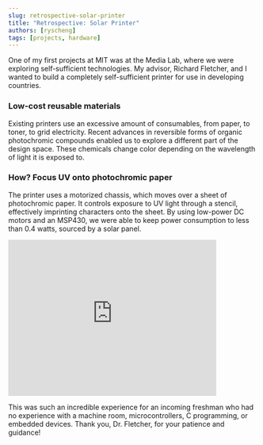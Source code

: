 ```yaml
---
slug: retrospective-solar-printer
title: "Retrospective: Solar Printer"
authors: [ryscheng]
tags: [projects, hardware]
---
```


One of my first projects at MIT was at the Media Lab, where we were exploring self-sufficient technologies. My advisor, Richard Fletcher, and I wanted to build a completely self-sufficient printer for use in developing countries.

<!--truncate-->

### Low-cost reusable materials
Existing printers use an excessive amount of consumables, from paper, to toner, to grid electricity. Recent advances in reversible forms of organic photochromic compounds enabled us to explore a different part of the design space. These chemicals change color depending on the wavelength of light it is exposed to.

### How? Focus UV onto photochromic paper
The printer uses a motorized chassis, which moves over a sheet of photochromic paper. It controls exposure to UV light through a stencil, effectively imprinting characters onto the sheet. By using low-power DC motors and an MSP430, we were able to keep power consumption to less than 0.4 watts, sourced by a solar panel.

<iframe width="420" height="315" src="https://www.youtube.com/embed/yzVeC9tzkVU" frameborder="0" allowfullscreen></iframe>

This was such an incredible experience for an incoming freshman who had no experience with a machine room, microcontrollers, C programming, or embedded devices. Thank you, Dr. Fletcher, for your patience and guidance!
